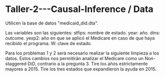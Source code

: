 # Taller-2---Causal-Inference / Data

Utilicen la base de datos "medicaid_did.dta".

Las variables son las siguientes:
  stfips: nombre de estado.
  year: año.
  dins: outcome.
  yexp2: año en que se aplicó el Medicare en caso de que haya recibido el programa.
  W: clave de estado.

Para los problemas 1 y 2 será necesario realizar la siguiente limpieza a los datos. Estos cambios nos permitirán analizar el Medicare como un Non-staggered DiD, contrario a la pregunta 3.
  Tire los años estrictamente mayores a 2015.
  Tire los tres estados que expandieron la ayuda en 2015.
